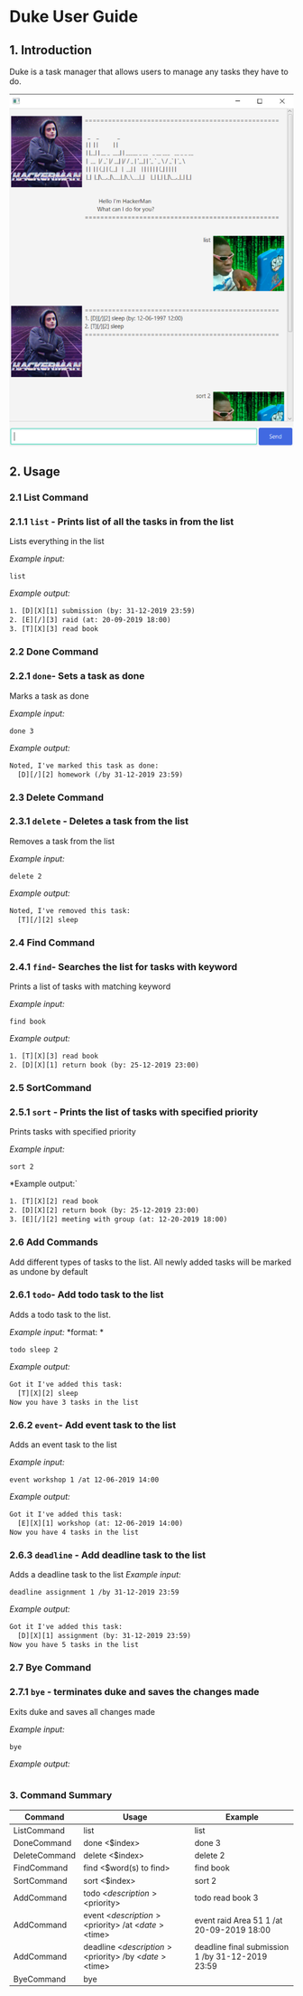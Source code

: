 
# Duke User Guide

## 1. Introduction

Duke is a task manager that allows users to manage any tasks they have to do.

![](docs/UI.png)

## 2. Usage

### 2.1 List Command
### 2.1.1 `list` - Prints list of all the tasks in from the list

Lists everything in the list

*Example input:*

```
list
```
*Example output:*
```
1. [D][X][1] submission (by: 31-12-2019 23:59)
2. [E][/][3] raid (at: 20-09-2019 18:00)
3. [T][X][3] read book
```

### 2.2 Done Command
### 2.2.1 `done`- Sets a task as done
Marks a task as done

*Example input:*

```
done 3
```
*Example output:*
```
Noted, I've marked this task as done:
  [D][/][2] homework (/by 31-12-2019 23:59)
```


### 2.3 Delete Command
### 2.3.1 `delete` - Deletes a task from the list
Removes a task from the list

*Example input:*

```
delete 2
```
*Example output:*
```
Noted, I've removed this task:
  [T][/][2] sleep
```



### 2.4 Find Command
### 2.4.1 `find`- Searches the list for tasks with keyword
Prints a list of tasks with matching keyword

*Example input:*

```
find book
```
*Example output:*
```
1. [T][X][3] read book
2. [D][X][1] return book (by: 25-12-2019 23:00)
```

### 2.5 SortCommand 
### 2.5.1 `sort` - Prints the list of tasks with specified priority
Prints tasks with specified priority

*Example input:*
```
sort 2
```
*Example output:`
```
1. [T][X][2] read book
2. [D][X][2] return book (by: 25-12-2019 23:00)
3. [E][/][2] meeting with group (at: 12-20-2019 18:00)
```


### 2.6 Add Commands
Add different types of tasks to the list.  All newly added tasks will be marked as undone by default

### 2.6.1 `todo`- Add todo task to the list
Adds a todo task to the list.

*Example input:*
*format: *
```
todo sleep 2
```
*Example output:*
```
Got it I've added this task:
  [T][X][2] sleep
Now you have 3 tasks in the list
```



### 2.6.2 `event`- Add event task to the list
Adds an event task to the list

*Example input:*

```
event workshop 1 /at 12-06-2019 14:00
```
*Example output:*
```
Got it I've added this task:
  [E][X][1] workshop (at: 12-06-2019 14:00)
Now you have 4 tasks in the list
```





### 2.6.3 `deadline` - Add deadline task to the list
Adds a deadline task to the list
*Example input:*

```
deadline assignment 1 /by 31-12-2019 23:59
```
*Example output:*
```
Got it I've added this task:
  [D][X][1] assignment (by: 31-12-2019 23:59)
Now you have 5 tasks in the list
```




### 2.7 Bye Command
### 2.7.1 `bye` - terminates duke and saves the changes made
Exits duke and saves all changes made

*Example input:*
```
bye
```
*Example output:*
```

```


### 3. Command Summary

| Command  | Usage  |  Example |
|---|---|---|
| ListCommand  | list| list  |
| DoneCommand  | done <$index>  |  done 3 |
| DeleteCommand  | delete <$index>  |  delete 2 |
| FindCommand  | find <$word(s) to find>  |  find book |
| SortCommand | sort <$index> | sort 2 |
| AddCommand  |  todo <$description> <$priority> |  todo read book 3 |
| AddCommand  | event <$description> <$priority> /at <$date> <$time> | event raid Area 51 1 /at 20-09-2019 18:00  |
| AddCommand  |  deadline <$description> <$priority> /by <$date> <$time> | deadline final submission 1 /by 31-12-2019 23:59  |
| ByeCommand | bye  |   |
